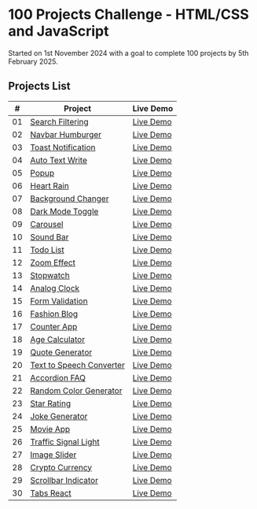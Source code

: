 # 100 Projects Challenge - HTML/CSS and JavaScript

Started on 1st November 2024 with a goal to complete 100 projects by 5th February 2025.

## Projects List

|  #  | Project                                                                                                                     | Live Demo                                                                         |
| :-: | --------------------------------------------------------------------------------------------------------------------------- | --------------------------------------------------------------------------------- |
| 01  | [Search Filtering](https://github.com/amankureshi/100-projects-challenge/tree/main/day-01)                                 | [Live Demo](https://search-filterday01.vercel.app/)                              |
| 02  | [Navbar Humburger](https://github.com/amankureshi/100-projects-challenge/tree/main/day-02)                                 | [Live Demo](https://humburger1.vercel.app/)                                       |
| 03  | [Toast Notification](https://github.com/amankureshi/100-projects-challenge/tree/main/day-03)                               | [Live Demo](https://day-03.onrender.com/)                                        |
| 04  | [Auto Text Write](https://github.com/amankureshi/100-projects-challenge/tree/main/day-04)                                   | [Live Demo](https://auto-write-text.onrender.com/)                               |
| 05  | [Popup](https://github.com/amankureshi/100-projects-challenge/tree/main/day-05)                                             | [Live Demo](https://popup-7yza.onrender.com/)                                     |
| 06  | [Heart Rain](https://github.com/amankureshi/100-projects-challenge/tree/main/day-06)                                       | [Live Demo](https://heart-rain.onrender.com/)                                     |
| 07  | [Background Changer](https://github.com/amankureshi/100-projects-challenge/tree/main/day-07)                               | [Live Demo](https://background-changer-t8an.onrender.com/)                       |
| 08  | [Dark Mode Toggle](https://github.com/amankureshi/100-projects-challenge/tree/main/day-08)                                 | [Live Demo](https://dark-mode-toggle.onrender.com/)                              |
| 09  | [Carousel](https://github.com/amankureshi/100-projects-challenge/tree/main/day-09)                                         | [Live Demo](https://carousel-js.onrender.com/)                                    |
| 10  | [Sound Bar](https://github.com/amankureshi/100-projects-challenge/tree/main/day-10)                                        | [Live Demo](https://sound-bar1.vercel.app/)                                      |
| 11  | [Todo List](https://github.com/amankureshi/100-projects-challenge/tree/main/day-11)                                         | [Live Demo](https://todo-list-2025.vercel.app/)                                   |
| 12  | [Zoom Effect](https://github.com/amankureshi/100-projects-challenge/tree/main/day-12)                                     | [Live Demo](https://zoom-effect-2024.vercel.app/)                                |
| 13  | [Stopwatch](https://github.com/amankureshi/100-projects-challenge/tree/main/day-13)                                       | [Live Demo](https://stopwatch-2024.vercel.app/)                                  |
| 14  | [Analog Clock](https://github.com/amankureshi/100-projects-challenge/tree/main/day-14)                                     | [Live Demo](https://analog-clok.vercel.app/)                                     |
| 15  | [Form Validation](https://github.com/amankureshi/100-projects-challenge/tree/main/day-15)                                  | [Live Demo](https://form-validation-react-i9r2.onrender.com/)                    |
| 16  | [Fashion Blog](https://github.com/amankureshi/100-projects-challenge/tree/main/day-16)                                     | [Live Demo](https://blog-website-2024.onrender.com/)                             |
| 17  | [Counter App](https://github.com/amankureshi/100-projects-challenge/tree/main/day-17)                                     | [Live Demo](https://counter-app-2024.onrender.com/)                               |
| 18  | [Age Calculator](https://github.com/amankureshi/100-projects-challenge/tree/main/day-18)                                  | [Live Demo](https://age-calculator-2024.onrender.com/)                           |
| 19  | [Quote Generator](https://github.com/amankureshi/100-projects-challenge/tree/main/day-19)                                 | [Live Demo](https://quote-generator-react-lmuq.onrender.com/)                    |
| 20  | [Text to Speech Converter](https://github.com/amankureshi/100-projects-challenge/tree/main/day-20)                         | [Live Demo](https://text-to-speech-converter-react.onrender.com/)                |
| 21  | [Accordion FAQ](https://github.com/amankureshi/100-projects-challenge/tree/main/day-21)                                   | [Live Demo](https://accordion-faq-reactjs.onrender.com/)                         |
| 22  | [Random Color Generator](https://github.com/amankureshi/100-projects-challenge/tree/main/day-22)                          | [Live Demo](https://random-color-generator-q3et.onrender.com/)                   |
| 23  | [Star Rating](https://github.com/amankureshi/100-projects-challenge/tree/main/day-23)                                     | [Live Demo](https://star-rating-react-eec5.onrender.com)                         |
| 24  | [Joke Generator](https://github.com/amankureshi/100-projects-challenge/tree/main/day-24)                                  | [Live Demo](https://joke-generator-2024.onrender.com/)                            |
| 25  | [Movie App](https://github.com/amankureshi/100-projects-challenge/tree/main/day-25)                                       | [Live Demo](https://movie-app-2024.onrender.com/)                                 |
| 26  | [Traffic Signal Light](https://github.com/amankureshi/100-projects-challenge/tree/main/day-26)                            | [Live Demo](https://traffic-signal-react.onrender.com/)                          |
| 27  | [Image Slider](https://github.com/amankureshi/100-projects-challenge/tree/main/day-27)                                    | [Live Demo](https://image-slider-2025.onrender.com/)                              |
| 28  | [Crypto Currency](https://github.com/amankureshi/100-projects-challenge/tree/main/day-28)                                 | [Live Demo](https://crypto-currency-2025.onrender.com/)                          |
| 29  | [Scrollbar Indicator](https://github.com/amankureshi/100-projects-challenge/tree/main/day-29)                            | [Live Demo](https://scrollbar-indicator.onrender.com/)                            |
| 30  | [Tabs React](https://github.com/amankureshi/100-projects-challenge/tree/main/day-30)                                       | [Live Demo](https://tabs-react-q0eu.onrender.com/)                                |

